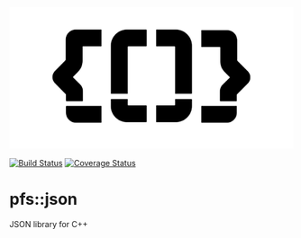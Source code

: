 ![logo](resources/pfs-json-black_640x320.png)

[![Build Status](https://travis-ci.org/semenovf/pfs-json.svg?branch=master)](https://travis-ci.org/semenovf/pfs-json)
[![Coverage Status](https://coveralls.io/repos/github/semenovf/json/badge.svg)](https://coveralls.io/github/semenovf/json)

# pfs::json

JSON library for C++
